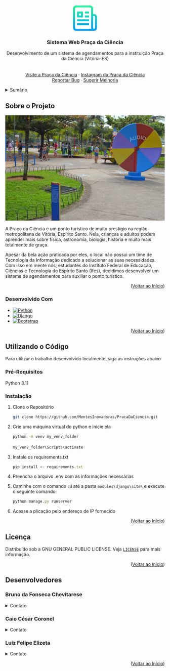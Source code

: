 <br />
<div align="center">
  <a href="https://github.com/inicioMentesInovadoras/PracaDaCiencia">
    <img src="readme_files/images/logo.png" alt="Logo" width="80" height="80">
  </a>

<h3 align="center">Sistema Web Praça da Ciência</h3>

  <p align="center">
    Desenvolvimento de um sistema de agendamentos para a instituição Praça da Ciência (Vitória-ES) 
    <br />
    <br />
    <br />
    <a href="https://sites.google.com/edu.vitoria.es.gov.br/praca-da-ciencia/agendamento">Visite a Praça da Ciência</a>
    ·
    <a href="https://www.instagram.com/ciencia.vix/">Instagram da Praça da Ciência</a>
    <br/>
    <a href="https://github.com/inicioMentesInovadoras/PracaDaCiencia/issues/new?labels=bug&template=bug-report---.md">Reportar Bug</a>
    ·
    <a href="https://github.com/inicioMentesInovadoras/PracaDaCiencia/issues/new?labels=enhancement&template=feature-request---.md">Sugerir Melhoria</a>
  </p>
</div>


<div id="início">
<details>
  <summary>Sumário</summary>
  <ol>
    <li>
      <a href="#sobre-o-projeto">Sobre o Projeto</a>
      <ul>
        <li><a href="#desenvolvido-com">Desenvolvido Com</a></li>
      </ul>
    </li>
    <li>
      <a href="#utilizando-o-código">Utilizando o Código</a>
      <ul>
        <li><a href="#pré-requisitos">Pré-Requisitos</a></li>
        <li><a href="#instalação">Instalação</a></li>
      </ul>
    </li>
    <li><a href="#licença">Licença</a></li>
    <li><a href="#desenvolvedores">Desenvolvedores</a></li>
  </ol>
</details>
</div>



## Sobre o Projeto

![Praca da Ciencia][praca-da-ciencia]

A Praça da Ciência é um ponto turístico de muito prestígio na região metropolitana de Vitória, Espírito Santo. Nela, crianças e adultos podem aprender mais sobre física, astronomia, biologia, história e muito mais totalmente de graça.

Apesar da bela ação praticada por eles, o local não possui um time de Tecnologia da Informação dedicado a solucionar as suas necessidades. Com isso em mente nós, estudantes do Instituto Federal de Educação, Ciências e Tecnologia do Espírito Santo (Ifes), decidimos desenvolver um sistema de agendamentos para auxiliar o ponto turístico.

<p align="right">(<a href="LEIA-ME.md#início">Voltar ao Início</a>)</p>


### Desenvolvido Com

* [![Python][Python.py]][Python-url]
* [![Django][Django.py]][Django-url]
* [![Bootstrap][Bootstrap.com]][Bootstrap-url]

<p align="right">(<a href="LEIA-ME.md#início">Voltar ao Início</a>)</p>



<!-- GETTING STARTED -->
## Utilizando o Código

Para utilizar o trabalho desenvolvido localmente, siga as instruções abaixo

### Pré-Requisitos
Python 3.11

### Instalação
1. Clone o Repositório
   ```sh
   git clone https://github.com/MentesInovadoras/PracaDaCiencia.git
   ```
2. Crie uma máquina virtual do python e inicie ela
   ```sh
   python -m venv my_venv_folder

   my_venv_folder\Scripts\activate
   ```
3. Instale os requirements.txt
   ```js
   pip install <- requirements.txt
   ```
4. Preencha o arquivo .env com as informações necessárias

5. Caminhe com o comando `cd` até a pasta `modules\django\site\` e execute o seguinte comando:
   ```js
   python manage.py runserver 
   ```

6. Acesse a plicação pelo endereço de IP fornecido

<p align="right">(<a href="LEIA-ME.md#início">Voltar ao Início</a>)</p>



## Licença
Distribuído sob a GNU GENERAL PUBLIC LICENSE. Veja <a href="LICENSE.txt">`LICENSE`</a> para mais informação.

<p align="right">(<a href="LEIA-ME.md#início">Voltar ao Início</a>)</p>



## Desenvolvedores
### Bruno da Fonseca Chevitarese

<details>
  <summary>Contato</summary> 
  <img src="readme_files/images/gmail.png" width="16">
  chevitarese.bruno@gmail.com 
  
  <img src="readme_files/images/github.png" width="32">
  <a href="https://github.com/chevitaresebruno"> chevitaresebruno </a>

</details>

### Caio César Coronel

<details>
  <summary>Contato</summary>
    <ul>
      <li>
        Email: chevitarese.bruno@gmail.com
      </li>
      <li>
      Github: <a href="https://github.com/chevitaresebruno"> chevitaresebruno </a>
      </li>
    </ul>
</details>

### Luiz Felipe Elizeta

<details>
  <summary>Contato</summary>
    <ul>
      <li>
        Email: chevitarese.bruno@gmail.com
      </li>
      <li>
      Github: <a href="https://github.com/chevitaresebruno"> chevitaresebruno </a>
      </li>
    </ul>
</details>

<p align="right">(<a href="LEIA-ME.md#início">Voltar ao Início</a>)</p>


[praca-da-ciencia]: readme_files/images/praca_da_ciencia.jpg
[gmail]: reademe_files/images/gmail.png

[Python.py]: https://img.shields.io/badge/Python-000000?style=for-the-badge&logo=python&logoColor=white
[Python-url]: https://www.python.org/


[Django.py]: https://img.shields.io/badge/Django-000000?style=for-the-badge&logo=Django&logoColor=white
[Django-url]: https://www.djangoproject.com/

[Bootstrap.com]: https://img.shields.io/badge/Bootstrap-563D7C?style=for-the-badge&logo=bootstrap&logoColor=white
[Bootstrap-url]: https://getbootstrap.com

